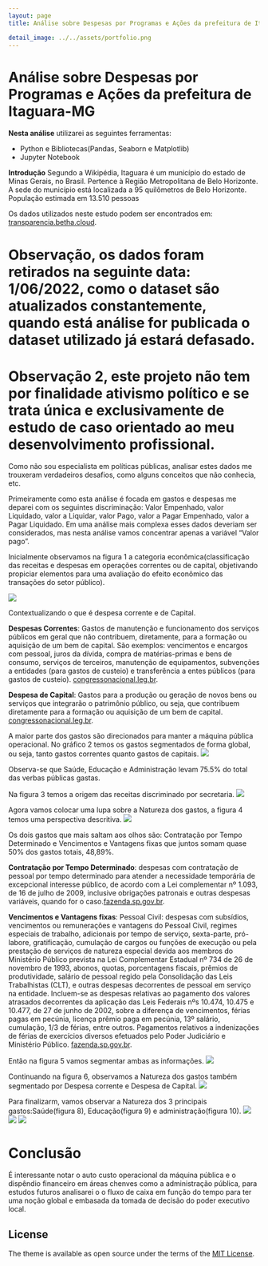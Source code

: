 ```yaml
---
layout: page
title: Análise sobre Despesas por Programas e Ações da prefeitura de Itaguara-MG

detail_image: ../../assets/portfolio.png
---
```


# Análise sobre Despesas por Programas e Ações da prefeitura de Itaguara-MG

**Nesta análise** utilizarei as seguintes ferramentas:

- Python e Bibliotecas(Pandas, Seaborn e Matplotlib)
- Jupyter Notebook

**Introdução** Segundo a Wikipédia, Itaguara é um município do estado de Minas Gerais, no Brasil. Pertence à Região Metropolitana de Belo Horizonte. A sede do município está localizada a 95 quilômetros de Belo Horizonte. População estimada em 13.510 pessoas

Os dados utilizados neste estudo podem ser encontrados em: [transparencia.betha.cloud](https://transparencia.betha.cloud/#/sRHY4sDC5tFC_luEwJr_Wg==/dados-abertos).


# Observação, os dados foram retirados na seguinte data: 1/06/2022, como o dataset são atualizados constantemente, quando está análise for publicada o dataset utilizado já estará defasado.

# Observação 2, este projeto não tem por finalidade ativismo político e se trata única e exclusivamente de estudo de caso orientado ao meu desenvolvimento profissional.

Como não sou especialista em políticas públicas, analisar estes dados me trouxeram verdadeiros desafios, como alguns conceitos que não conhecia, etc.

Primeiramente como esta análise é focada em gastos e despesas me deparei com os seguintes discriminação:  Valor Empenhado, valor Liquidado, valor a Liquidar, valor Pago, valor a Pagar Empenhado, valor a Pagar Liquidado. Em uma análise mais complexa esses dados deveriam ser considerados, mas nesta análise vamos concentrar apenas a variável “Valor pago”.

Inicialmente observamos na figura 1 a categoria econômica(classificação das receitas e despesas em operações correntes ou de capital, objetivando propiciar elementos para uma avaliação do efeito econômico das transações do setor público).

<img src="1.png">

Contextualizando o que é despesa corrente e de Capital.

**Despesas Correntes**: Gastos de manutenção e funcionamento dos serviços públicos em geral que não contribuem, diretamente, para a formação ou aquisição de um bem de capital. São exemplos: vencimentos e encargos com pessoal, juros da dívida, compra de matérias-primas e bens de consumo, serviços de terceiros, manutenção de equipamentos, subvenções a entidades (para gastos de custeio) e transferência a entes públicos (para gastos de custeio). [congressonacional.leg.br](https://www.congressonacional.leg.br/legislacao-e-publicacoes/glossario-orcamentario/-/orcamentario/termo/despesa_corrente#:~:text=Gastos%20de%20manuten%C3%A7%C3%A3o%20e%20funcionamento,de%20um%20bem%20de%20capital).

**Despesa de Capital**: Gastos para a produção ou geração de novos bens ou serviços que integrarão o patrimônio público, ou seja, que contribuem diretamente para a formação ou aquisição de um bem de capital. [congressonacional.leg.br](https://www.congressonacional.leg.br/legislacao-e-publicacoes/glossario-orcamentario/-/orcamentario/termo/despesa_de_capital#:~:text=Despesa%20de%20Capital-,Termo%3A%20Despesa%20de%20Capital,de%20um%20bem%20de%20capital).

A maior parte dos gastos são direcionados para manter a máquina pública operacional. No gráfico 2 temos os gastos segmentados de forma global, ou seja, tanto gastos correntes quanto gastos de capitais.
<img src="2.png">

Observa-se que Saúde, Educação e Administração levam 75.5% do total das verbas públicas gastas.

Na figura 3 temos a origem das receitas discriminado por secretaria.
<img src="3.png">

Agora vamos colocar uma lupa sobre a Natureza dos gastos, a figura 4 temos uma perspectiva descritiva.
<img src="4.png">

Os dois gastos que mais saltam aos olhos são: Contratação por Tempo Determinado e Vencimentos e Vantagens fixas que juntos somam quase 50% dos gastos totais, 48,89%.
 
**Contratação por Tempo Determinado**: despesas com contratação de pessoal por tempo determinado para atender a necessidade temporária de excepcional interesse público, de acordo com a Lei complementar nº 1.093, de 16 de julho de 2009, inclusive obrigações patronais e outras despesas variáveis, quando for o caso.[fazenda.sp.gov.br](https://www.fazenda.sp.gov.br/sigeolei131/paginas/arquivoslc/lc_131_despesas.pdf).

**Vencimentos e Vantagens fixas**:  Pessoal Civil: despesas com subsídios, vencimentos ou remunerações e vantagens do Pessoal Civil, regimes especiais de trabalho, adicionais por tempo de serviço, sexta-parte, pró-labore, gratificação, cumulação de cargos ou funções de execução ou pela prestação de serviços de natureza especial devida aos membros do Ministério Público prevista na Lei Complementar Estadual nº 734 de 26 de novembro de 1993, abonos, quotas, porcentagens fiscais, prêmios de produtividade, salário de pessoal regido pela Consolidação das Leis Trabalhistas (CLT), e outras despesas decorrentes de pessoal em serviço na entidade. Incluem-se as despesas relativas ao pagamento dos valores atrasados decorrentes da aplicação das Leis Federais nºs 10.474, 10.475 e 10.477, de 27 de junho de 2002, sobre a diferença de vencimentos, férias pagas em pecúnia, licença prêmio paga em pecúnia, 13º salário, cumulação, 1/3 de férias, entre outros. Pagamentos relativos a indenizações de férias de exercícios diversos efetuados pelo Poder Judiciário e Ministério Público. [fazenda.sp.gov.br](https://www.fazenda.sp.gov.br/sigeolei131/paginas/arquivoslc/lc_131_despesas.pdf).

Então na figura 5 vamos segmentar ambas as informações.
<img src="5.png">

Continuando na figura 6, observamos a Natureza dos gastos também segmentado por Despesa corrente  e Despesa de Capital.
<img src="6.png">

Para finalizarm, vamos observar a Natureza dos 3 principais gastos:Saúde(figura 8), Educação(figura 9) e administração(figura 10).
<img src="8.png">
<img src="9.png">
<img src="10.png">

# Conclusão

É interessante notar o auto custo operacional da máquina pública e o dispêndio financeiro em áreas chenves como a administração pública, para estudos futuros analisarei o o fluxo de caixa em função do tempo para ter uma noção global e embasada da tomada de decisão do poder executivo local.

## License

The theme is available as open source under the terms of the [MIT License](https://opensource.org/licenses/MIT).
